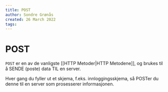 ```yaml
---
title: POST
author: Sondre Grønås
created: 26 March 2022
tags: 
---
```

# POST
`POST` er en av de vanligste [[HTTP Metoder|HTTP Metodene]], og brukes til å SENDE (poste) data TIL en server.

Hver gang du fyller ut et skjema, f.eks. innloggingsskjema, så POSTer du denne til en server som prosesserer informasjonen.